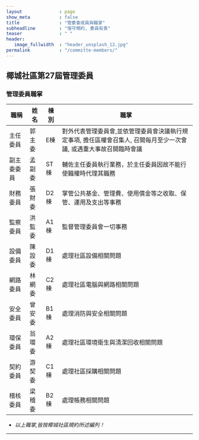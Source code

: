 ```yaml
---
layout              : page
show_meta           : false
title               : "管委會成員與職掌"
subheadline         : "恪守規約, 委員有責"
teaser              : " "
header:
   image_fullwidth  : "header_unsplash_12.jpg"
permalink           : "/committe-members/"
---
```


## 椰城社區第27屆管理委員

### 管理委員職掌

<table>
<thead>
<tr>
<th><strong> 職稱 </strong></th>  
<th><strong> 姓名 </strong></th>
<th><strong> 棟別 </strong></th>     
<th><strong> 職掌 </strong></th>
</tr>
</thead>
<tbody>

<tr>
<td> 主任委員 </td>
<td> 郭主委 </td>   
<td> E棟 </td>
<td> 對外代表管理委員會,並依管理委員會決議執行規定事項, 擔任區權會召集人, 召開每月至少一次會議, 或遇重大事故召開臨時會議 </td>
</tr>

<tr>
<td> 副主委委員 </td>
<td> 孟副委 </td> 
<td> ST棟 </td>   
<td> 輔佐主任委員執行業務，於主任委員因故不能行使職權時代理其職務 </td>
</tr>

<tr>
<td> 財務委員 </td>
<td> 張財委 </td> 
<td> D2棟 </td>   
<td> 掌管公共基金、管理費、使用償金等之收取、保管、運用及支出等事務</td>
</tr>

<tr>
<td> 監察委員 </td>
<td> 洪監委 </td> 
<td> A1棟 </td>   
<td> 監督管理委員會一切事務</td>
</tr>

<tr>
<td> 設備委員 </td>
<td> 陳設委 </td>
<td> D1棟 </td>    
<td> 處理社區設備相關問題 </td>
</tr>
   
<tr>
<td> 網路委員 </td>
<td> 林網委 </td>
<td> C2棟 </td>     
<td> 處理社區電腦與網路相關問題 </td>
</tr>

<tr>
<td> 安全委員 </td>
<td> 曾安委 </td>
<td> B1棟 </td>   
<td> 處理消防與安全相關問題 </td>  
</tr>

<tr>
<td> 環保委員 </td>
<td> 翁環委 </td>
<td> A2棟 </td>   
<td> 處理社區環境衛生與清潔回收相關問題 </td>
</tr>
   
<tr>
<td> 契約委員 </td>
<td> 游契委 </td>
<td> C1棟 </td>    
<td> 處理社區採購相關問題 </td>
</tr>
   
<tr>
<td> 稽核委員 </td>
<td> 梁稽委 </td>
<td> B2棟 </td>    
<td> 處理帳務相關問題 </td>
</tr>
</tbody>
</table>

* *以上職掌,皆按椰城社區規約所述編列！*

---




